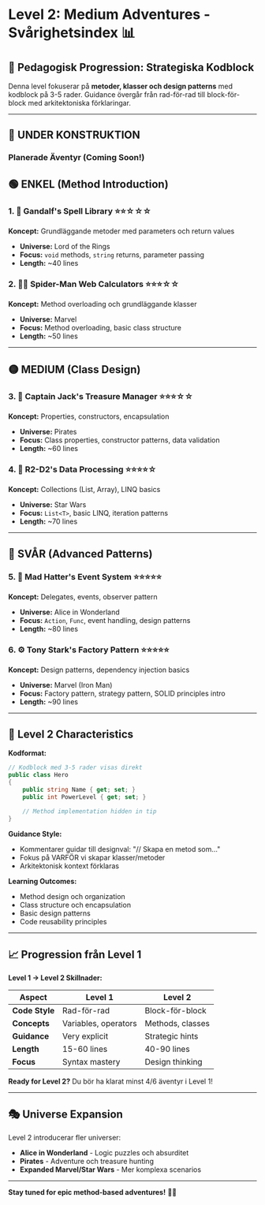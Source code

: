 # Level 2: Medium Adventures - Svårighetsindex 📊

## 🎯 Pedagogisk Progression: Strategiska Kodblock

Denna level fokuserar på **metoder, klasser och design patterns** med kodblock på 3-5 rader. Guidance övergår från rad-för-rad till block-för-block med arkitektoniska förklaringar.

---

## 🚧 **UNDER KONSTRUKTION**

### Planerade Äventyr (Coming Soon!)

## 🟢 **ENKEL (Method Introduction)**

### 1. 🏰 **Gandalf's Spell Library** ⭐⭐☆☆☆
**Koncept:** Grundläggande metoder med parameters och return values
- **Universe:** Lord of the Rings
- **Focus:** `void` methods, `string` returns, parameter passing
- **Length:** ~40 lines

### 2. 🦸‍♂️ **Spider-Man Web Calculators** ⭐⭐⭐☆☆
**Koncept:** Method overloading och grundläggande klasser  
- **Universe:** Marvel
- **Focus:** Method overloading, basic class structure
- **Length:** ~50 lines

---

## 🟡 **MEDIUM (Class Design)**

### 3. 🚢 **Captain Jack's Treasure Manager** ⭐⭐⭐☆☆
**Koncept:** Properties, constructors, encapsulation
- **Universe:** Pirates
- **Focus:** Class properties, constructor patterns, data validation
- **Length:** ~60 lines

### 4. 🤖 **R2-D2's Data Processing** ⭐⭐⭐⭐☆
**Koncept:** Collections (List, Array), LINQ basics
- **Universe:** Star Wars  
- **Focus:** `List<T>`, basic LINQ, iteration patterns
- **Length:** ~70 lines

---

## 🔴 **SVÅR (Advanced Patterns)**

### 5. 🎩 **Mad Hatter's Event System** ⭐⭐⭐⭐⭐
**Koncept:** Delegates, events, observer pattern
- **Universe:** Alice in Wonderland
- **Focus:** `Action`, `Func`, event handling, design patterns  
- **Length:** ~80 lines

### 6. ⚙️ **Tony Stark's Factory Pattern** ⭐⭐⭐⭐⭐
**Koncept:** Design patterns, dependency injection basics
- **Universe:** Marvel (Iron Man)
- **Focus:** Factory pattern, strategy pattern, SOLID principles intro
- **Length:** ~90 lines

---

## 🎯 **Level 2 Characteristics**

**Kodformat:**
```csharp
// Kodblock med 3-5 rader visas direkt
public class Hero 
{
    public string Name { get; set; }
    public int PowerLevel { get; set; }
    
    // Method implementation hidden in tip
}
```

**Guidance Style:**
- Kommentarer guidar till designval: "// Skapa en metod som..."
- Fokus på VARFÖR vi skapar klasser/metoder
- Arkitektonisk kontext förklaras

**Learning Outcomes:**
- Method design och organization
- Class structure och encapsulation  
- Basic design patterns
- Code reusability principles

---

## 📈 **Progression från Level 1**

**Level 1 → Level 2 Skillnader:**

| Aspect | Level 1 | Level 2 |
|--------|---------|---------|
| **Code Style** | Rad-för-rad | Block-för-block |
| **Concepts** | Variables, operators | Methods, classes |
| **Guidance** | Very explicit | Strategic hints |
| **Length** | 15-60 lines | 40-90 lines |
| **Focus** | Syntax mastery | Design thinking |

**Ready for Level 2?** Du bör ha klarat minst 4/6 äventyr i Level 1!

---

## 🎭 **Universe Expansion**

Level 2 introducerar fler universer:
- **Alice in Wonderland** - Logic puzzles och absurditet
- **Pirates** - Adventure och treasure hunting
- **Expanded Marvel/Star Wars** - Mer komplexa scenarios

---

**Stay tuned for epic method-based adventures!** 🚀✨